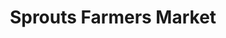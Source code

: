---
title: "Sprouts Farmers Market"
url: /fayetteville/sprouts-farmers-market/
shop: supermarket
---